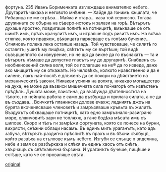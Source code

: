﻿фортуна.	235
Иванъ Боримечката изглеждаше внимателно небето. Другаритѣ чакаха и неговото мнѣние.
— Хайде да гонимъ кжшлата, че Рибарица не ме сгрѣва... Майка ѝ стара... каза той сериозно.
Тогава дружината се обърна на сѣверо-истокъ и залази на горѣ. Вѣтърътъ духаше яростно, повдигаше политѣ на потницитѣ, вмъкваше се отъ шиитѣ имъ, прѣзъ крачулитѣ имъ, и играяше подъ ризитѣ имъ. На всѣка стжпка, която правяхж, вѣявицата парясваше съ голѣмо бучение... Огняновъ полека лека остаяше назадъ. Той чувствоваше, че силитѣ го оставятъ; ушитѣ му пищѣха, свѣтътъ му се въртѣше; той видѣ съвършеппото си изнурение, но не щя да викне да го въсчакатъ — та и вѣтърътъ нѣмаше да допустне гласътъ му до другаритѣ. Снабденъ съ необикновений силна воля, той се полагаше на не® да го изведе, даже ако мишцитѣ му се откажатъ. Но человѣкъ, колкото нравственно и да е силенъ, пакъ най-послѣ е длъженъ да се покори на дѣйствието на механическитѣ закони. Никакви усилия на волята, никакво могѫщество на духа, не може да възвиси мишечната сила по́-нагорѣ отъ извѣстенъ прѣдѣлъ. Душата може, паистина, да възбужда дѣятелностьта на тѣлото, но нейната работа е само да възбужда и прилага силата, а не да въ създава... Всичкитѣ планински долове ечахж; ледниятъ джхъ на бурята вкоченясваше членоветѣ и замръзяваше кръвьта въ жилитѣ. Въздухътъ обхващаше потницитѣ, като едно замръзнало-разиграно море, слжнчовитѣ зари не топляхж, а гаче бодѣха мѣсата имъ съ шипове. Скоро и тѣхъ ги замрѣжи фортуната, която се понесе на бурни, вихрясти, снѣжни облаци насамъ. Въ единъ мигъ ураганътъ, като адъ забуча, вѣтърътъ раздигна прѣспитѣ въ прахъ и въ бѣсни кълбуцп, който развѣха на стълпове къмъ небето. Изгуби се слънце п виделина, небе и земя се разбъркаха и слѣхя въ единъ хаосъ отъ снѣгъ, хвърчащъ съ свѣткавична бързина. И ураганътъ бучеше, пищѣше и ехтѣше, като че се проваляше свѣта.

[original](images/266.jpg)